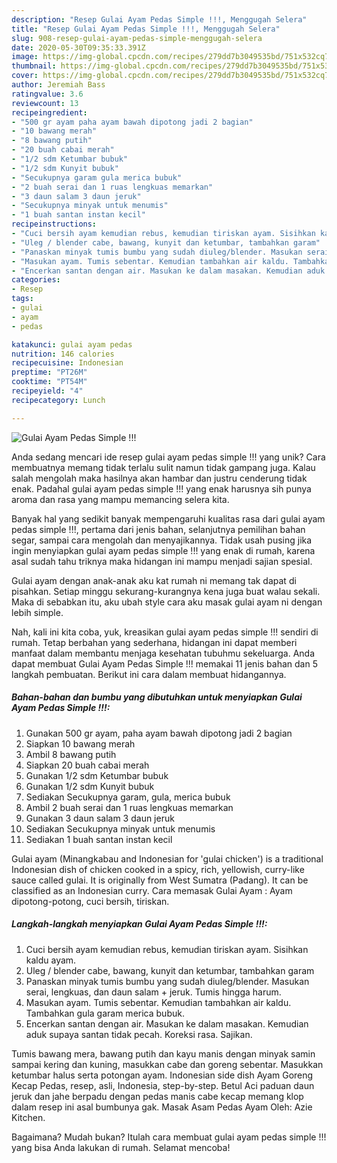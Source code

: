 ```yaml
---
description: "Resep Gulai Ayam Pedas Simple !!!, Menggugah Selera"
title: "Resep Gulai Ayam Pedas Simple !!!, Menggugah Selera"
slug: 908-resep-gulai-ayam-pedas-simple-menggugah-selera
date: 2020-05-30T09:35:33.391Z
image: https://img-global.cpcdn.com/recipes/279dd7b3049535bd/751x532cq70/gulai-ayam-pedas-simple-foto-resep-utama.jpg
thumbnail: https://img-global.cpcdn.com/recipes/279dd7b3049535bd/751x532cq70/gulai-ayam-pedas-simple-foto-resep-utama.jpg
cover: https://img-global.cpcdn.com/recipes/279dd7b3049535bd/751x532cq70/gulai-ayam-pedas-simple-foto-resep-utama.jpg
author: Jeremiah Bass
ratingvalue: 3.6
reviewcount: 13
recipeingredient:
- "500 gr ayam paha ayam bawah dipotong jadi 2 bagian"
- "10 bawang merah"
- "8 bawang putih"
- "20 buah cabai merah"
- "1/2 sdm Ketumbar bubuk"
- "1/2 sdm Kunyit bubuk"
- "Secukupnya garam gula merica bubuk"
- "2 buah serai dan 1 ruas lengkuas memarkan"
- "3 daun salam 3 daun jeruk"
- "Secukupnya minyak untuk menumis"
- "1 buah santan instan kecil"
recipeinstructions:
- "Cuci bersih ayam kemudian rebus, kemudian tiriskan ayam. Sisihkan kaldu ayam."
- "Uleg / blender cabe, bawang, kunyit dan ketumbar, tambahkan garam"
- "Panaskan minyak tumis bumbu yang sudah diuleg/blender. Masukan serai, lengkuas, dan daun salam + jeruk. Tumis hingga harum."
- "Masukan ayam. Tumis sebentar. Kemudian tambahkan air kaldu. Tambahkan gula garam merica bubuk."
- "Encerkan santan dengan air. Masukan ke dalam masakan. Kemudian aduk supaya santan tidak pecah. Koreksi rasa. Sajikan."
categories:
- Resep
tags:
- gulai
- ayam
- pedas

katakunci: gulai ayam pedas 
nutrition: 146 calories
recipecuisine: Indonesian
preptime: "PT26M"
cooktime: "PT54M"
recipeyield: "4"
recipecategory: Lunch

---
```



![Gulai Ayam Pedas Simple !!!](https://img-global.cpcdn.com/recipes/279dd7b3049535bd/751x532cq70/gulai-ayam-pedas-simple-foto-resep-utama.jpg)

Anda sedang mencari ide resep gulai ayam pedas simple !!! yang unik? Cara membuatnya memang tidak terlalu sulit namun tidak gampang juga. Kalau salah mengolah maka hasilnya akan hambar dan justru cenderung tidak enak. Padahal gulai ayam pedas simple !!! yang enak harusnya sih punya aroma dan rasa yang mampu memancing selera kita.

Banyak hal yang sedikit banyak mempengaruhi kualitas rasa dari gulai ayam pedas simple !!!, pertama dari jenis bahan, selanjutnya pemilihan bahan segar, sampai cara mengolah dan menyajikannya. Tidak usah pusing jika ingin menyiapkan gulai ayam pedas simple !!! yang enak di rumah, karena asal sudah tahu triknya maka hidangan ini mampu menjadi sajian spesial.

Gulai ayam dengan anak-anak aku kat rumah ni memang tak dapat di pisahkan. Setiap minggu sekurang-kurangnya kena juga buat walau sekali. Maka di sebabkan itu, aku ubah style cara aku masak gulai ayam ni dengan lebih simple.


Nah, kali ini kita coba, yuk, kreasikan gulai ayam pedas simple !!! sendiri di rumah. Tetap berbahan yang sederhana, hidangan ini dapat memberi manfaat dalam membantu menjaga kesehatan tubuhmu sekeluarga. Anda dapat membuat Gulai Ayam Pedas Simple !!! memakai 11 jenis bahan dan 5 langkah pembuatan. Berikut ini cara dalam membuat hidangannya.

<!--inarticleads1-->

##### Bahan-bahan dan bumbu yang dibutuhkan untuk menyiapkan Gulai Ayam Pedas Simple !!!:

1. Gunakan 500 gr ayam, paha ayam bawah dipotong jadi 2 bagian
1. Siapkan 10 bawang merah
1. Ambil 8 bawang putih
1. Siapkan 20 buah cabai merah
1. Gunakan 1/2 sdm Ketumbar bubuk
1. Gunakan 1/2 sdm Kunyit bubuk
1. Sediakan Secukupnya garam, gula, merica bubuk
1. Ambil 2 buah serai dan 1 ruas lengkuas memarkan
1. Gunakan 3 daun salam 3 daun jeruk
1. Sediakan Secukupnya minyak untuk menumis
1. Sediakan 1 buah santan instan kecil


Gulai ayam (Minangkabau and Indonesian for &#39;gulai chicken&#39;) is a traditional Indonesian dish of chicken cooked in a spicy, rich, yellowish, curry-like sauce called gulai. It is originally from West Sumatra (Padang). It can be classified as an Indonesian curry. Cara memasak Gulai Ayam : Ayam dipotong-potong, cuci bersih, tiriskan. 

<!--inarticleads2-->

##### Langkah-langkah menyiapkan Gulai Ayam Pedas Simple !!!:

1. Cuci bersih ayam kemudian rebus, kemudian tiriskan ayam. Sisihkan kaldu ayam.
1. Uleg / blender cabe, bawang, kunyit dan ketumbar, tambahkan garam
1. Panaskan minyak tumis bumbu yang sudah diuleg/blender. Masukan serai, lengkuas, dan daun salam + jeruk. Tumis hingga harum.
1. Masukan ayam. Tumis sebentar. Kemudian tambahkan air kaldu. Tambahkan gula garam merica bubuk.
1. Encerkan santan dengan air. Masukan ke dalam masakan. Kemudian aduk supaya santan tidak pecah. Koreksi rasa. Sajikan.


Tumis bawang mera, bawang putih dan kayu manis dengan minyak samin sampai kering dan kuning, masukkan cabe dan goreng sebentar. Masukkan ketumbar halus serta potongan ayam. Indonesian side dish Ayam Goreng Kecap Pedas, resep, asli, Indonesia, step-by-step. Betul Aci paduan daun jeruk dan jahe berpadu dengan pedas manis cabe kecap memang klop dalam resep ini asal bumbunya gak. Masak Asam Pedas Ayam Oleh: Azie Kitchen. 

Bagaimana? Mudah bukan? Itulah cara membuat gulai ayam pedas simple !!! yang bisa Anda lakukan di rumah. Selamat mencoba!
